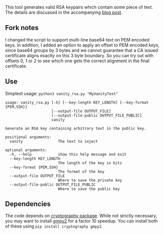This tool generates valid RSA keypairs which contain some piece of text. The 
details are discussed in the accompanying 
[blog post](https://ondergetekende.nl/vanity-rsa-public-key.html).

Fork notes
---

I changed the script to support multi-line base64 text on PEM encoded keys.
In addition, I added an option to apply an offset to PEM encoded keys,
since base64 groups by 3 bytes and we cannot guarantee that a CA issued
certificate aligns exactly on this 3 byte boundary. So you can try out
with offsets 0, 1 or 2 to see which one gets the correct alignment in
the final certificate.

Use
---

Simplest usage: `python3 vanity_rsa.py "MyVanityText"`


```
usage: vanity_rsa.py [-h] [--key-length KEY_LENGTH] [--key-format {PEM,SSH}]
                     [--output-file OUTPUT_FILE]
                     [--output-file-public OUTPUT_FILE_PUBLIC]
                     vanity

Generate an RSA key containing arbitrary text in the public key.

positional arguments:
  vanity                The text to inject

optional arguments:
  -h, --help            show this help message and exit
  --key-length KEY_LENGTH
                        The length of the key in bits
  --key-format {PEM,SSH}
                        The format of the key
  --output-file OUTPUT_FILE
                        Where to save the private key
  --output-file-public OUTPUT_FILE_PUBLIC
                        Where to save the public key
```

Dependencies
---

The code depends on [cryptography package](https://pypi.org/project/cryptography/). 
While not strictly necessary, you may want to install 
[gmpy2](https://pypi.org/project/gmpy2/) for a factor 10 speedup. You can 
install both of these using `pip install cryptography gmpy2`.
